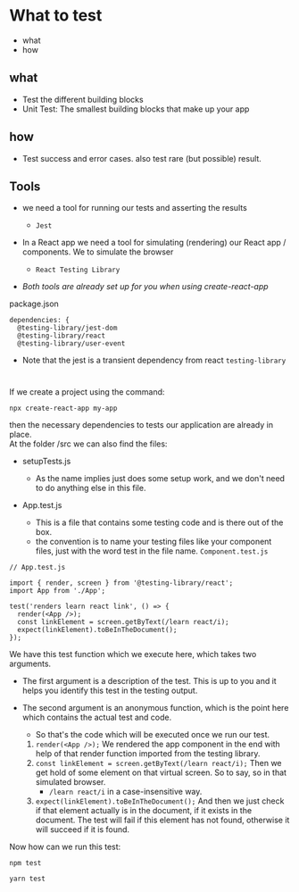 # What to test

- what 
- how

## what

- Test the different building blocks
- Unit Test: The smallest building blocks that make up your app


## how

- Test success and error cases. also test rare (but possible) result.


## Tools

- we need a tool for running our tests and asserting the results
  - `Jest`
  
- In a React app we need a tool for simulating (rendering) our React app / components. We to simulate the browser
  - `React Testing Library`

- *Both tools are already set up for you when using create-react-app*

package.json
```
dependencies: {
  @testing-library/jest-dom
  @testing-library/react
  @testing-library/user-event

```
- Note that the jest is a transient dependency from react `testing-library`

# 

If we create a project using the command: 

```
npx create-react-app my-app
```

then the necessary dependencies to tests our application are already in place.  
At the folder /src we can also find the files:

- setupTests.js
  - As the name implies just does some setup work, and we don't need to do anything else in this file.

- App.test.js
  - This is a file that contains some testing code and is there out of the box.
  - the convention is to name your testing files like your component files, just with the word test in the file name. `Component.test.js`
  


```
// App.test.js

import { render, screen } from '@testing-library/react';
import App from './App';

test('renders learn react link', () => {
  render(<App />);
  const linkElement = screen.getByText(/learn react/i);
  expect(linkElement).toBeInTheDocument();
});
```

We have this test function which we execute here, which takes two arguments.

 - The first argument is a description of the test. This is up to you and it helps you identify this test in the testing output.

  - The second argument is an anonymous function, which is the point here which contains the actual test and code.
    - So that's the code which will be executed once we run our test.

    1. `render(<App />);` We rendered the app component in the end with help of that render function imported from the testing library.
    2. `const linkElement = screen.getByText(/learn react/i);` Then we get hold of some element on that virtual screen. So to say, so in that simulated browser.
       - `/learn react/i` in a case-insensitive way.
    3. `expect(linkElement).toBeInTheDocument();` And then we just check if that element actually is in the document, if it exists in the document. The test will fail if this element has not found, otherwise it will succeed if it is found.
  
Now how can we run this test:

```
npm test
```

```
yarn test
```
